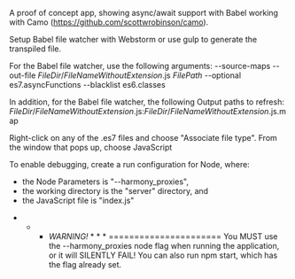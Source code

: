 A proof of concept app, showing async/await support with Babel working with Camo (https://github.com/scottwrobinson/camo).

Setup Babel file watcher with Webstorm or use gulp to generate the transpiled file.

For the Babel file watcher, use the following arguments:
--source-maps --out-file $FileDir$/$FileNameWithoutExtension$.js $FilePath$ --optional es7.asyncFunctions --blacklist es6.classes

In addition, for the Babel file watcher, the following Output paths to refresh:
$FileDir$/$FileNameWithoutExtension$.js:$FileDir$/$FileNameWithoutExtension$.js.map

Right-click on any of the .es7 files and choose "Associate file type".  From the window that pops up, choose JavaScript

To enable debugging, create a run configuration for Node, where:
 - the Node Parameters is "--harmony_proxies",
 - the working directory is the "server" directory, and
 - the JavaScript file is "index.js"


* * * *WARNING!* * * *
======================
You MUST use the --harmony_proxies node flag when running the application, or it will SILENTLY FAIL!
You can also run npm start, which has the flag already set.
